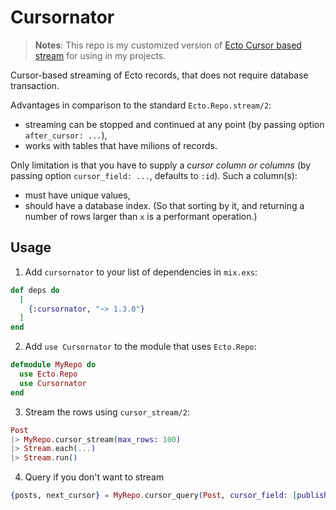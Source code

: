 # Cursornator


> **Notes**: This repo is my customized version of [Ecto Cursor based stream](https://github.com/allegro/ecto-cursor-based-stream) for using in my projects.

Cursor-based streaming of Ecto records, that does not require database transaction.

Advantages in comparison to the standard `Ecto.Repo.stream/2`:

- streaming can be stopped and continued at any point (by passing option `after_cursor: ...`),
- works with tables that have milions of records.

Only limitation is that you have to supply a _cursor column or columns_ (by passing option `cursor_field: ...`, defaults to `:id`). Such a column(s):

- must have unique values,
- should have a database index. (So that sorting by it, and returning a number of rows larger than `x` is a performant operation.)

## Usage

1. Add `cursornator` to your list of dependencies in `mix.exs`:

```elixir
def deps do
  [
    {:cursornator, "~> 1.3.0"}
  ]
end
```

2. Add `use Cursornator` to the module that uses `Ecto.Repo`:

```elixir
defmodule MyRepo do
  use Ecto.Repo
  use Cursornator
end
```

3. Stream the rows using `cursor_stream/2`:

```elixir
Post
|> MyRepo.cursor_stream(max_rows: 100)
|> Stream.each(...)
|> Stream.run()
```

4. Query if you don't want to stream

```elixir
{posts, next_cursor} = MyRepo.cursor_query(Post, cursor_field: [published_at: :desc, id: :desc])
```
